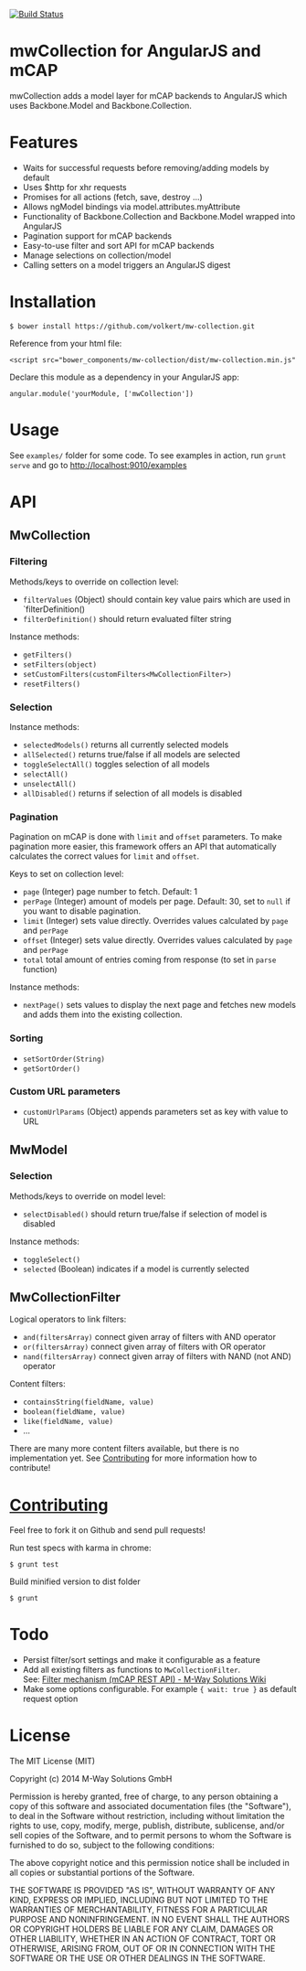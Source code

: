 [![Build Status](https://travis-ci.org/volkert/mw-collection.png?branch=master)](https://travis-ci.org/volkert/mw-collection)

# mwCollection for AngularJS and mCAP

mwCollection adds a model layer for mCAP backends to AngularJS which uses Backbone.Model and Backbone.Collection. 

# Features
* Waits for successful requests before removing/adding models by default
* Uses $http for xhr requests
* Promises for all actions (fetch, save, destroy ...)
* Allows ngModel bindings via model.attributes.myAttribute
* Functionality of Backbone.Collection and Backbone.Model wrapped into AngularJS
* Pagination support for mCAP backends
* Easy-to-use filter and sort API for mCAP backends
* Manage selections on collection/model 
* Calling setters on a model triggers an AngularJS digest

# Installation
	$ bower install https://github.com/volkert/mw-collection.git
	
Reference from your html file:

	<script src="bower_components/mw-collection/dist/mw-collection.min.js"	
	
Declare this module as a dependency in your AngularJS app:

	angular.module('yourModule, ['mwCollection'])

# Usage

See `examples/` folder for some code. To see examples in action, run `grunt serve` and go to [http://localhost:9010/examples](http://localhost:9010/examples)

# API

## MwCollection

### Filtering

Methods/keys to override on collection level:

* `filterValues` (Object) should contain key value pairs which are used in `filterDefinition()
* `filterDefinition()` should return evaluated filter string

Instance methods:

* `getFilters()`
* `setFilters(object)`
* `setCustomFilters(customFilters<MwCollectionFilter>)`
* `resetFilters()`

### Selection

Instance methods:

* `selectedModels()` returns all currently selected models
* `allSelected()` returns true/false if all models are selected
* `toggleSelectAll()` toggles selection of all models
* `selectAll()`
* `unselectAll()`
* `allDisabled()` returns if selection of all models is disabled

### Pagination

Pagination on mCAP is done with `limit` and `offset` parameters. To make pagination more easier, this framework offers an API that automatically calculates the correct values for `limit` and `offset`. 

Keys to set on collection level:

* `page` (Integer) page number to fetch. Default: 1
* `perPage` (Integer) amount of models per page. Default: 30, set to `null` if you want to disable pagination.
* `limit` (Integer) sets value directly. Overrides values calculated by `page` and `perPage`
* `offset` (Integer) sets value directly. Overrides values calculated by `page` and `perPage`
* `total` total amount of entries coming from response (to set in `parse` function)

Instance methods:

* `nextPage()` sets values to display the next page and fetches new models and adds them into the existing collection.


### Sorting

* `setSortOrder(String)` 
* `getSortOrder()`

### Custom URL parameters

* `customUrlParams` (Object) appends parameters set as key with value to URL

## MwModel

### Selection

Methods/keys to override on model level:

* `selectDisabled()` should return true/false if selection of model is disabled

Instance methods:

* `toggleSelect()`
* `selected` (Boolean) indicates if a model is currently selected 

## MwCollectionFilter

Logical operators to link filters:

* `and(filtersArray)` connect given array of filters with AND operator
* `or(filtersArray)` connect given array of filters with OR operator
* `nand(filtersArray)` connect given array of filters with NAND (not AND) operator

Content filters:

* `containsString(fieldName, value)`
* `boolean(fieldName, value)`
* `like(fieldName, value)`
* ...

There are many more content filters available, but there is no implementation yet. See [Contributing](#contributing) for more information how to contribute!


# [Contributing](id:contributing)
Feel free to fork it on Github and send pull requests!

Run test specs with karma in chrome:

	$ grunt test 

Build minified version to dist folder

	$ grunt

# Todo
* Persist filter/sort settings and make it configurable as a feature
* Add all existing filters as functions to `MwCollectionFilter`. <br/>
  See: [Filter mechanism (mCAP REST API) - M-Way Solutions Wiki](https://wiki.mwaysolutions.com/confluence/display/mCAPTECH/mCAP+REST+API#mCAPRESTAPI-Filtermechanism)
* Make some options configurable. For example `{ wait: true }` as default request option
	
# License

The MIT License (MIT)

Copyright (c) 2014 M-Way Solutions GmbH

Permission is hereby granted, free of charge, to any person obtaining a copy
of this software and associated documentation files (the "Software"), to deal
in the Software without restriction, including without limitation the rights
to use, copy, modify, merge, publish, distribute, sublicense, and/or sell
copies of the Software, and to permit persons to whom the Software is
furnished to do so, subject to the following conditions:

The above copyright notice and this permission notice shall be included in
all copies or substantial portions of the Software.

THE SOFTWARE IS PROVIDED "AS IS", WITHOUT WARRANTY OF ANY KIND, EXPRESS OR
IMPLIED, INCLUDING BUT NOT LIMITED TO THE WARRANTIES OF MERCHANTABILITY,
FITNESS FOR A PARTICULAR PURPOSE AND NONINFRINGEMENT. IN NO EVENT SHALL THE
AUTHORS OR COPYRIGHT HOLDERS BE LIABLE FOR ANY CLAIM, DAMAGES OR OTHER
LIABILITY, WHETHER IN AN ACTION OF CONTRACT, TORT OR OTHERWISE, ARISING FROM,
OUT OF OR IN CONNECTION WITH THE SOFTWARE OR THE USE OR OTHER DEALINGS IN
THE SOFTWARE.

